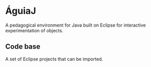 # ÁguiaJ
A pedagogical environment for Java built on Eclipse for interactive experimentation of objects.


Code base
-------------------
A set of Eclipse projects that can be imported.

